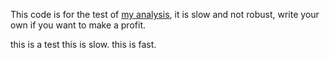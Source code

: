 
This code is for the test of [my analysis](https://github.com/ccyanxyz/uniswap-arbitrage-analysis), it is slow and not robust, write your own if you want to make a profit.


this is a test
this is slow.
this is fast.